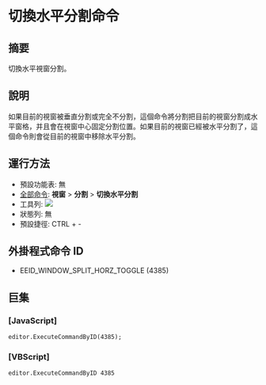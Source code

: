# 切換水平分割命令

## 摘要

切換水平視窗分割。

## 說明

如果目前的視窗被垂直分割或完全不分割，這個命令將分割把目前的視窗分割成水平窗格，并且會在視窗中心固定分割位置。如果目前的視窗已經被水平分割了，這個命令則會從目前的視窗中移除水平分割。

## 運行方法

- 預設功能表: 無
- [全部命令](../tools/all_commands): **視窗**
\> **分割** \> **切換水平分割**
- 工具列: ![](../../images/windowsplithorzfix..png)
- 狀態列: 無
- 預設捷徑: CTRL + -

## 外掛程式命令 ID

- EEID\_WINDOW\_SPLIT\_HORZ\_TOGGLE (4385)

## 巨集

### \[JavaScript\]

```
editor.ExecuteCommandByID(4385);
```

### \[VBScript\]

```
editor.ExecuteCommandByID 4385
```
